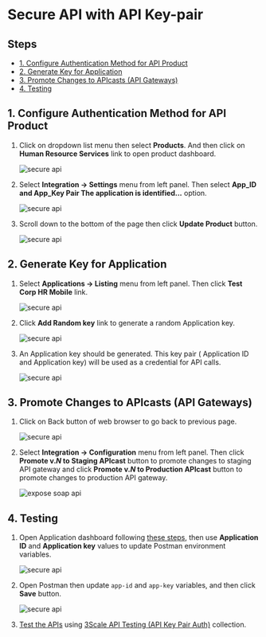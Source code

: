 # Secure API with API Key-pair <!-- omit in toc -->

## Steps <!-- omit in toc -->

- [1. Configure Authentication Method for API Product](#1-configure-authentication-method-for-api-product)
- [2. Generate Key for Application](#2-generate-key-for-application)
- [3. Promote Changes to APIcasts (API Gateways)](#3-promote-changes-to-apicasts-api-gateways)
- [4. Testing](#4-testing)

## 1. Configure Authentication Method for API Product

1. Click on dropdown list menu then select **Products**. And then click on **Human Resource Services** link to open product dashboard.

   ![secure api](../images/secure-api-key-pair-1.png)

2. Select **Integration -> Settings** menu from left panel. Then select **App_ID and App_Key Pair The application is identified...** option.

   ![secure api](../images/secure-api-key-pair-2.png)

3. Scroll down to the bottom of the page then click **Update Product** button.

   ![secure api](../images/secure-api-key-pair-3.png)

## 2. Generate Key for Application

1. Select **Applications -> Listing** menu from left panel. Then click **Test Corp HR Mobile** link.

   ![secure api](../images/secure-api-key-pair-4.png)

2. Click **Add Random key** link to generate a random Application key.

   ![secure api](../images/secure-api-key-pair-5.png)

3. An Application key should be generated. This key pair (
Application ID and Application key) will be used as a credential for API calls.

   ![secure api](../images/secure-api-key-pair-6.png)

## 3. Promote Changes to APIcasts (API Gateways)

1. Click on Back button of web browser to go back to previous page.

   ![secure api](../images/secure-api-key-pair-7.png)

2. Select **Integration -> Configuration** menu from left panel. Then click **Promote v.*N* to Staging APIcast** button to promote changes to staging API gateway and click **Promote v.*N* to Production APIcast** button to promote changes to production API gateway.

   ![expose soap api](../images/expose-soap-api-15.png)

## 4. Testing

1. Open Application dashboard following [these steps](#2-generate-key-for-application), then use **Application ID** and **Application key** values to update Postman environment variables.

   ![secure api](../images/secure-api-key-pair-6.png)

2. Open Postman then update `app-id` and `app-key` variables, and then click **Save** button.

      ![secure api](../images/secure-api-key-pair-8.png)

3. [Test the APIs](testing-application.md#testing-apis) using [3Scale API Testing (API Key Pair Auth)](../postman/3scale-api-testing-api-key-pair-auth.postman_collection.json) collection.
